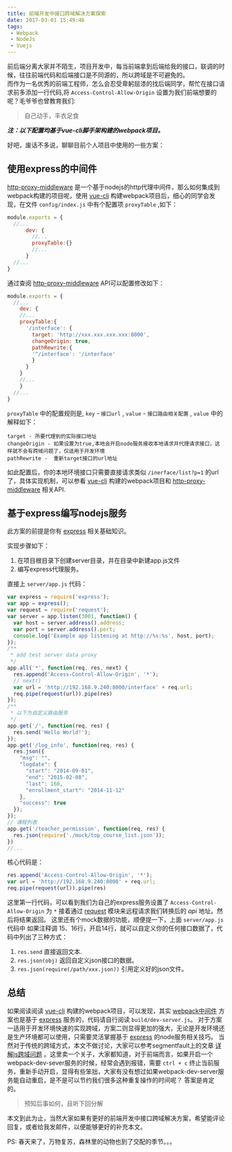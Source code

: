 ```yaml
---
title: 前端开发中接口跨域解决方案探索
date: 2017-03-01 15:49:46
tags: 
 - Webpack
 - NodeJs
 - Vuejs
---
```


前后端分离大家并不陌生，项目开发中，每当前端拿到后端给我的接口，联调的时候，往往前端代码和后端接口是不同源的，所以跨域是不可避免的。  
而作为一名优秀的前端工程师，怎么会忍受卑躬屈漆的找后端同学，帮忙在接口请求前多添加一行代码,将 `Access-Control-Allow-Origin` 设置为我们前端想要的呢？毛爷爷也曾教育我们: 
> 自己动手，丰衣足食

***注：以下配置均基于vue-cli脚手架构建的webpack项目。***

<!-- more --> 

好吧，废话不多说，聊聊目前个人项目中使用的一些方案：
 
## 使用express的中间件

[http-proxy-middleware](https://github.com/chimurai/http-proxy-middleware) 是一个基于nodejs的http代理中间件，那么如何集成到webpack构建的项目呢，使用 [vue-cli](https://github.com/vuejs/vue-cli) 构建webpack项目后，细心的同学会发现，在文件 `config/index.js` 中有个配置项 `proxyTable` ,如下：

```javascript
module.exports = {
  //...
      dev: {
        //...
        proxyTable:{}
        //...
      }
  //...
}

```

通过查阅 [http-proxy-middleware](https://github.com/chimurai/http-proxy-middleware) API可以配置修改如下：

```javascript
module.exports = {
  //...
    dev: {
    //...
    proxyTable:{
      '/interface': {
        target: 'http://xxx.xxx.xxx.xxx:8000',
        changeOrigin: true,
        pathRewrite:{
        '^/interface': '/interface'
        }
      }
    }
    //...
    }
  //...
}
```

`proxyTable` 中的配置规则是, `key` - `接口url` , `value` - `接口路由相关配置` , `value` 中的解释如下：
```$xslt
target - 所要代理到的实际接口地址
changeOrigin - 如果设置为true,本地会开启node服务接收本地请求并代理请求接口，这样就不会有跨域问题了，仅适用于开发环境
pathRewrite -  重新target接口的url地址
```

如此配置后，你的本地环境接口只需要直接请求类似 `/inerface/list?p=1` 的url了，具体实现机制，可以参看 [vue-cli](https://github.com/vuejs/vue-cli) 构建的webpack项目和 [http-proxy-middleware](https://github.com/chimurai/http-proxy-middleware) 相关API.

## 基于express编写nodejs服务

此方案的前提是你有 [express](http://expressjs.com/) 相关基础知识。

实现步骤如下：
1. 在项目根目录下创建server目录，并在目录中新建app.js文件
2. 编写express代理服务。

直接上 `server/app.js` 代码：

```javascript
var express = require('express');
var app = express();
var request = require('request');
var server = app.listen(3001, function() {
  var host = server.address().address;
  var port = server.address().port;
  console.log('Example app listening at http://%s:%s', host, port);
});
/**
 * add test server data proxy
 */
app.all('*', function(req, res, next) {
  res.append('Access-Control-Allow-Origin', '*');
  // next()
  var url = 'http://192.168.9.240:8000/interface' + req.url;
  req.pipe(request(url)).pipe(res)
});
/**
 * 以下为自定义路由服务
 */
app.get('/', function(req, res) {
  res.send('Hello World!');
});
app.get('/log_info', function(req, res) {
  res.json({
    "msg": "",
    "logdate": {
      "start": "2014-09-01",
      "end": "2015-02-08",
      "last": 160,
      "enrollment_start": "2014-11-12"
    },
    "success": true
  });
});
// 课程列表
app.get('/teacher_permission', function(req, res) {
  res.json(require('./mock/top_course_list.json'));
})
//...
```

核心代码是：

```javascript
res.append('Access-Control-Allow-Origin', '*');
var url = 'http://192.168.9.240:8000' + req.url;
req.pipe(request(url)).pipe(res)
```

这里第一行代码，可以看到我们为自己的express服务设置了 `Access-Control-Allow-Origin` 为 `*` 接着通过 [request](https://github.com/request/request) 模块来远程请求我们转换后的 *api* 地址。然后将结果返回。
这里还有个mock数据的功能，顺便提一下，上面 `server/app.js` 代码中 如果注释调 15、16行，开启14行，就可以自定义你的任何接口数据了，代码中列出了三种方式：
1. `res.send` 直接返回文本.
2. `res.json(obj)` 返回自定义json接口的数据。
3. `res.json(require(/path/xxx.json))` 引用定义好的json文件。
 
## 总结

如果阅读阅读 [vue-cli](https://github.com/vuejs/vue-cli) 构建的webpack项目，可以发现，其实 [webpack中间件](#使用webpack的中间件) 方案也是基于 [express](http://expressjs.com/) 服务的，代码请自行阅读 `build/dev-server.js`。
对于方案一适用于开发环境快速的实现跨域，方案二则显得更加的强大，无论是开发环境还是生产环境都可以使用，只需要灵活掌握基于 [express](http://expressjs.com/) 的node服务相关技巧。
当然对于传统的跨域方式，本文不做讨论，大家可以参考segmentfault上的文章 [详解js跨域问题](https://segmentfault.com/a/1190000000718840) 。这里卖一个关子，大家都知道，对于前端而言，如果开启一个webpack-dev-sever服务的时候，经常会遇到报错，需要 `ctrl + c` 终止当前服务，重新手动开启，显得有些笨拙，大家有没有想过如果webpack-dev-server服务能自动重启，是不是可以节约我们很多这种重复操作的时间呢？
答案是肯定的。 
> 预知后事如何，且听下回分解


  
本文到此为止，当然大家如果有更好的前端开发中接口跨域解决方案，希望能评论回复，或者给我发邮件，以便能够更好的补充本文。

PS: 春天来了，万物复苏，森林里的动物也到了交配的季节。。。




